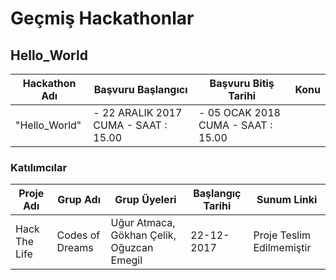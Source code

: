 # Geçmiş Hackathonlar

## Hello_World 
| Hackathon Adı | Başvuru Başlangıcı | Başvuru Bitiş Tarihi | Konu |
| ------------- | ------------- | ------------- | ------------- |
| "Hello_World" | - 22 ARALIK 2017 CUMA - SAAT : 15.00  | - 05 OCAK 2018 CUMA - SAAT : 15.00 |

  
### Katılımcılar
| Proje Adı  | Grup Adı | Grup Üyeleri | Başlangıç Tarihi | Sunum Linki |
| ------------- | ------------- | ------------- | ------------- | ------------ |
| Hack The Life  | Codes of Dreams | Uğur Atmaca, Gökhan Çelik, Oğuzcan Emegil | 22-12-2017 | Proje Teslim Edilmemiştir |
